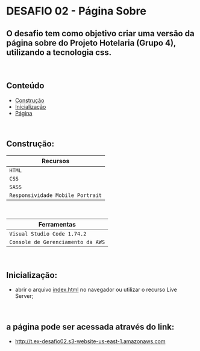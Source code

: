 # DESAFIO 02 - Página Sobre

## O desafio tem como objetivo criar uma versão da página sobre do Projeto Hotelaria (Grupo 4), utilizando a tecnologia css.

&nbsp;

## Conteúdo
- [Construção](#construção)
- [Inicialização](#inicialização)
- [Página](#a-página-pode-ser-acessada-através-do-link)

&nbsp;

## Construção:

| Recursos                          |
| --------------------------------- |
| `HTML`                            |
| `CSS`                             |
| `SASS`                            |
| `Responsividade Mobile Portrait`  |

&nbsp;

| Ferramentas                       |
| --------------------------------- |
| `Visual Studio Code 1.74.2`       | 
| `Console de Gerenciamento da AWS` |

&nbsp;

## Inicialização:

- abrir o arquivo [index.html](https://github.com/rtof83/t.ex-projetos/blob/main/desafio-02/index.html) no navegador ou utilizar o recurso Live Server;

&nbsp;

## a página pode ser acessada através do link:

- http://t.ex-desafio02.s3-website-us-east-1.amazonaws.com
